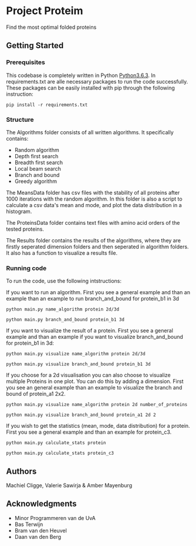# Project Proteim

Find the most optimal folded proteins

## Getting Started

### Prerequisites

This codebase is completely written in Python [Python3.6.3](https://www.python.org/downloads/). In requirements.txt are alle necessary packages to run the code successfully. These packages can be easily installed with pip through the following instruction:

```
pip install -r requirements.txt
```

### Structure

The Algorithms folder consists of all written algorithms. It specifically contains:
* Random algorithm
* Depth first search
* Breadth first search
* Local beam search
* Branch and bound
* Greedy algorithm

The MeansData folder has csv files with the stability of all proteins after 1000 iterations with the random algorithm.
In this folder is also a script to calculate a csv data's mean and mode, and plot the data distribution in a histogram.

The ProteinsData folder contains text files with amino acid orders of the tested proteins.

The Results folder contains the results of the algorithms, where they are firstly seperated dimension folders and then seperated in  algorithm folders.
It also has a function to visualize a results file.


### Running code

To run the code, use the following intstructions:

If you want to run an algorithm. First you see a general example
and than an example than an example to run  branch_and_bound for protein_b1 in 3d

```
python main.py name_algorithm protein 2d/3d

python main.py branch_and_bound protein_b1 3d
```

If you want to visualize the result of a protein. First you see a general example
and than an example if you want to visualize branch_and_bound for protein_b1 in 3d:

```
python main.py visualize name_algorithm protein 2d/3d

python main.py visualize branch_and_bound protein_b1 3d
```

If you choose for a 2d visualisation you can also choose to visualize multiple Proteins
in one plot. You can do this by adding a dimension. First you see an general example
than an example to visualize the branch and bound of protein_a1 2x2.


```
python main.py visualize name_algorithm protein 2d number_of_proteins

python main.py visualize branch_and_bound protein_a1 2d 2
```

If you wish to get the statistics (mean, mode, data distribution) for a protein.
First you see a general example and than an example for protein_c3.


```
python main.py calculate_stats protein

python main.py calculate_stats protein_c3
```


## Authors
Machiel Cligge,
Valerie Sawirja &
Amber Mayenburg

## Acknowledgments
* Minor Programmeren van de UvA
* Bas Terwijn
* Bram van den Heuvel
* Daan van den Berg
